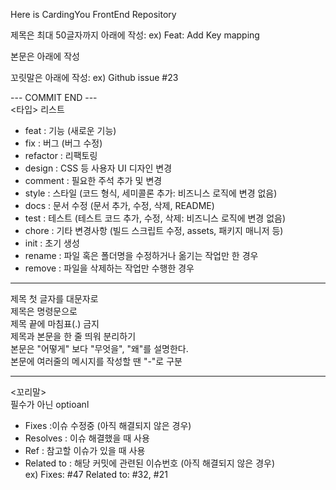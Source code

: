 Here is CardingYou FrontEnd Repository

제목은 최대 50글자까지 아래에 작성: ex) Feat: Add Key mapping  

본문은 아래에 작성  

꼬릿말은 아래에 작성: ex) Github issue #23  

--- COMMIT END ---  
  <타입> 리스트  
  + feat        : 기능 (새로운 기능)  
  + fix         : 버그 (버그 수정)  
  + refactor    : 리팩토링  
  + design      : CSS 등 사용자 UI 디자인 변경  
  + comment     : 필요한 주석 추가 및 변경  
  + style       : 스타일 (코드 형식, 세미콜론 추가: 비즈니스 로직에 변경 없음)  
  + docs        : 문서 수정 (문서 추가, 수정, 삭제, README)  
  + test        : 테스트 (테스트 코드 추가, 수정, 삭제: 비즈니스 로직에 변경 없음)  
  + chore       : 기타 변경사항 (빌드 스크립트 수정, assets, 패키지 매니저 등)  
  + init        : 초기 생성  
  + rename      : 파일 혹은 폴더명을 수정하거나 옮기는 작업만 한 경우  
  + remove      : 파일을 삭제하는 작업만 수행한 경우  
- - -
  제목 첫 글자를 대문자로  
  제목은 명령문으로  
  제목 끝에 마침표(.) 금지  
  제목과 본문을 한 줄 띄워 분리하기  
  본문은 "어떻게" 보다 "무엇을", "왜"를 설명한다.  
  본문에 여러줄의 메시지를 작성할 땐 "-"로 구분  
- - -
  <꼬리말>  
  필수가 아닌 optioanl  
  + Fixes        :이슈 수정중 (아직 해결되지 않은 경우)  
  + Resolves     : 이슈 해결했을 때 사용  
  + Ref          : 참고할 이슈가 있을 때 사용  
  + Related to   : 해당 커밋에 관련된 이슈번호 (아직 해결되지 않은 경우)  
  ex) Fixes: #47 Related to: #32, #21  
